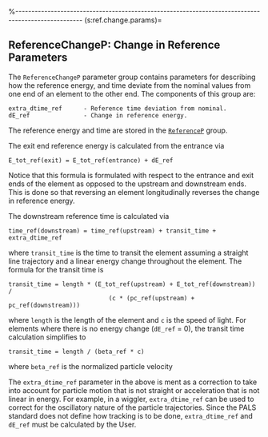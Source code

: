 %---------------------------------------------------------------------------------------------------
(s:ref.change.params)=
## ReferenceChangeP: Change in Reference Parameters

The `ReferenceChangeP` parameter group contains parameters for describing how the reference energy,
and time deviate from the nominal values from one end of an element to the other end.
The components of this group are:
```{code} yaml
extra_dtime_ref      - Reference time deviation from nominal.
dE_ref               - Change in reference energy.
```
The reference energy and time are stored in the [`ReferenceP`](#s:ref.params) group.

The exit end reference energy
is calculated from the entrance via
```{code} yaml
E_tot_ref(exit) = E_tot_ref(entrance) + dE_ref
```
Notice that this formula is formulated with respect to the entrance and exit ends of the
element as opposed to the upstream and downstream ends. This is done so that reversing
an element longitudinally reverses the change in reference energy.

The downstream reference time is calculated via
```{code} yaml
time_ref(downstream) = time_ref(upstream) + transit_time + extra_dtime_ref
```
where `transit_time` is the time to transit the element assuming a straight line trajectory
and a linear energy change throughout the element. The formula
for the transit time is
```{code} yaml
transit_time = length * (E_tot_ref(upstream) + E_tot_ref(downstream)) / 
                            (c * (pc_ref(upstream) + pc_ref(downstream)))
```
where `length` is the length of the element and `c` is the speed of light.
For elements where there is no energy
change (`dE_ref` = 0), the transit time calculation simplifies to
```{code} yaml
transit_time = length / (beta_ref * c)
```
where `beta_ref` is the normalized particle velocity

The `extra_dtime_ref` parameter in the above is ment as a correction to take into account
for particle motion that is not straight or acceleration that is not linear in energy. For example,
in a wiggler, `extra_dtime_ref` can be used to correct for the oscillatory nature of the
particle trajectories.
Since the PALS standard does not define how tracking is to be done, `extra_dtime_ref` and `dE_ref`
must be calculated by the User.

